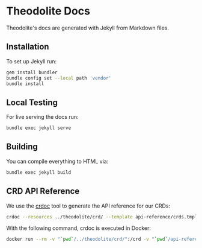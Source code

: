 # Theodolite Docs

Theodolite's docs are generated with Jekyll from Markdown files.

## Installation

To set up Jekyll run:

```sh
gem install bundler
bundle config set --local path 'vendor'
bundle install
```

## Local Testing

For live serving the docs run:

```sh
bundle exec jekyll serve
```

## Building

You can compile everything to HTML via:

```sh
bundle exec jekyll build
```

## CRD API Reference

We use the [crdoc](https://github.com/fybrik/crdoc) tool to generate the API reference for our CRDs:

```sh
crdoc --resources ../theodolite/crd/ --template api-reference/crds.tmpl  --output api-reference/crds.md
```

With the following command, crdoc is executed in Docker:

```sh
docker run --rm -v "`pwd`/../theodolite/crd/":/crd -v "`pwd`/api-reference":/api-reference ghcr.io/fybrik/crdoc:0.6.1 --resources /crd/ --template /api-reference/crds.tmpl --output /api-reference/crds.md
```
